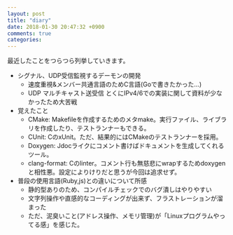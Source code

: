 ```yaml
---
layout: post
title: "diary"
date: 2018-01-30 20:47:32 +0900
comments: true
categories:
---
```


最近したことをつらつら列挙していきます。

- シグナル、UDP受信監視するデーモンの開発
  - 速度重視&メンバー共通言語のためC言語(Goで書きたかった...)
  - UDP マルチキャスト送受信 とくにIPv4/6での実装に関して資料が少なかったため大苦戦
- 覚えたこと
  - CMake: Makefileを作成するためのメタmake。実行ファイル、ライブラリを作成したり、テストランナーもできる。
  - CUnit: CのxUnit。ただ、結果的にはCMakeのテストランナーを採用。
  - Doxygen: Jdocライクにコメント書けばドキュメントを生成してくれるツール。
  - clang-format: Cのlinter。コメント行も無慈悲にwrapするためdoxygenと相性悪。設定によりけりだと思うが今回は追求せず。
- 普段の使用言語(Ruby,js)との違いについて所感
  - 静的型ありのため、コンパイルチェックでのバグ潰しはやりやすい
  - 文字列操作や直感的なコーディングが出来ず、フラストレーションが溜まった
  - ただ、泥臭いこと(アドレス操作、メモリ管理)が「Linuxプログラムやってる感」を感じた。
